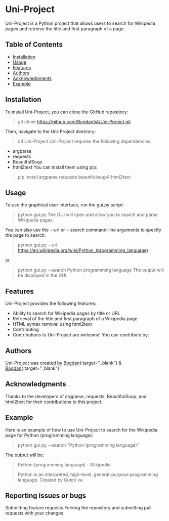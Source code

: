 # Uni-Project
Uni-Project is a Python project that allows users to search for Wikipedia pages and retrieve the title and first paragraph of a page.

## Table of Contents
- [Installation](#Installation)
- [Usage](#Usage)
- [Features](#Features)
- [Authors](#Authors)
- [Acknowledgments](#Acknowledgments)
- [Example](#Example)

## Installation
To install Uni-Project, you can clone the GitHub repository:
> git clone https://github.com/Bogdan54/Uni-Project.git

Then, navigate to the Uni-Project directory:
> cd Uni-Project
Uni-Project requires the following dependencies:

* argparse
* requests
* BeautifulSoup
* html2text
You can install them using pip:

> pip install argparse requests beautifulsoup4 html2text

## Usage
To use the graphical user interface, run the gui.py script:

> python gui.py
The GUI will open and allow you to search and parse Wikipedia pages.

You can also use the --url or --search command-line arguments to specify the page to search:

> python gui.py --url https://en.wikipedia.org/wiki/Python_(programming_language)

or

> python gui.py --search Python programming language
The output will be displayed in the GUI.

## Features
Uni-Project provides the following features:

* Ability to search for Wikipedia pages by title or URL
* Retrieval of the title and first paragraph of a Wikipedia page
* HTML syntax removal using html2text
* Contributing
* Contributions to Uni-Project are welcome! You can contribute by:

## Authors
Uni-Project was created by [Bogdan](https://github.com/bodab9){:target="_blank"} & [Bogdan](https://github.com/bogdan54){:target="_blank"}.

## Acknowledgments
Thanks to the developers of argparse, requests, BeautifulSoup, and html2text for their contributions to this project.

## Example
Here is an example of how to use Uni-Project to search for the Wikipedia page for Python (programming language):

> python gui.py --search "Python (programming language)"

The output will be:

> Python (programming language) - Wikipedia
>
> Python is an interpreted, high-level, general-purpose programming language. Created by Guido va

## Reporting issues or bugs

Submitting feature requests
Forking the repository and submitting pull requests with your changes